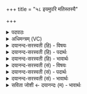 +++
title = "५८ इयमुपरि मतिस्तस्यै"

+++
<details><summary>पदपाठः</summary>

इ॒यम्। उ॒परि॑। म॒तिः। तस्यै॑। वाक्। मा॒त्या॒। हे॒म॒न्तः। वा॒च्यः। प॒ङ्क्तिः। है॒म॒न्ती। प॒ङ्क्त्यै। नि॒धन॑व॒दिति॑ नि॒धन॑ऽवत्। नि॒धन॑वत॒ इति॑ नि॒धन॑ऽवतः। आ॒ग्र॒य॒णः। आ॒ग्र॒य॒णात्। त्रि॒ण॒व॒त्र॒य॒स्त्रि॒ꣳशौ। त्रि॒न॒व॒त्र॒य॒स्त्रि॒ꣳशाविति॑। त्रिनवत्रयस्त्रि॒ꣳशौ। त्रि॒ण॒व॒त्र॒य॒स्त्रि॒ꣳशाभ्या॑म्। त्रि॒न॒व॒त्र॒य॒स्त्रि॒ꣳशाभ्या॒मिति॑ त्रिनवत्रयस्त्रि॒ꣳशाभ्या॑म्। शा॒क्व॒र॒रै॒व॒ते इति॑ शाक्वरऽरैव॒ते। वि॒श्वक॒र्म्मेति॑ वि॒श्वऽक॑र्मा। ऋषिः॑। प्र॒जाप॑तिगृहीत॒येति॑ प्र॒जाप॑तिऽगृहीतया। त्वया॑। वाच॑म्। गृ॒ह्णा॒मि॒। प्र॒जाभ्य॒ इति॑ प्र॒जाभ्यः॑। ५८।
</details>

<details><summary>अधिमन्त्रम् (VC)</summary>

- प्रजापतिर्देवता
- उशना ऋषिः
- विराडाकृतिः
- पञ्चमः
</details>

<details><summary>दयानन्द-सरस्वती (हि) - विषयः</summary>

अब हेमन्त ऋतु में किस प्रकार वर्त्तें, यह विषय अगले मन्त्र में कहा है ॥
</details>

<details><summary>दयानन्द-सरस्वती (हि) - पदार्थः</summary>

पदार्थान्वयभाषाः -  हे विदुषी स्त्री ! जो (इयम्) यह (उपरि) सब से ऊपर विराजमान (मतिः) बुद्धि है, (तस्यै) उस (मात्या) बुद्धि का होना वा कर्म (वाक्) वाणी और (वाच्यः) उस का होना वा कर्म (हेमन्तः) गर्मी का नाशक हेमन्त ऋतु (हैमन्ती) हेमन्त ऋतु के व्याख्यानवाला (पङ्क्तिः) पङ्क्ति छन्द (पङ्क्त्यै) उस पङ्क्ति छन्द का (निधनवत्) मृत्यु का प्रशंसित व्याख्यानवाला सामवेद का भाग (निधनवतः) उससे (आग्रयणः) प्राप्ति का साधन ज्ञान का फल (आग्रयणात्) उससे (त्रिणवत्रयस्त्रिंशौ) बारह और तेंतीस सामवेद के स्तोत्र (त्रिणवत्रयस्त्रिंशाभ्याम्) उन स्तोत्रों से (शाक्वररैवते) शक्ति और धन के साधक पदार्थों को जान के (विश्वकर्मा) सब सुकर्मों के सेवनेवाला (ऋषिः) वेदार्थ का वक्ता पुरुष वर्त्तता है, वैसे मैं (प्रजापतिगृहीतया) प्रजापालक पति ने ग्रहण की (त्वया) तेरे साथ (प्रजाभ्यः) प्रजाओं के लिये (वाचम्) विद्या और अच्छी शिक्षा से युक्त वाणी को (गृह्णामि) ग्रहण करता हूँ ॥५८ ॥
</details>

<details><summary>दयानन्द-सरस्वती (हि) - भावार्थः</summary>

भावार्थभाषाः -  स्त्री पुरुषों को चाहिये कि विद्वानों की शिक्षारूप वाणी को सुन के अपनी बुद्धि बढ़ावें, उस बुद्धि से हेमन्त ऋतु में कर्त्तव्य कर्म और सामवेद के स्तोत्रों को जान महात्मा ऋषि लोगों के समान वर्त्ताव कर विद्या और अच्छी शिक्षा से शुद्ध की वाणी को स्वीकार करके अपने सन्तानों के लिये भी इन वाणियों का उपदेश सदैव किया करें ॥५८ ॥ इस अध्याय में ईश्वर, स्त्रीपुरुष और व्यवहार का वर्णन करने से इस अध्याय में कहे अर्थ की पूर्व अध्याय के अर्थ के साथ सङ्गति जानो ॥ यह यजुर्वेदभाष्य का तेरहवाँ (१३) अध्याय पूरा हुआ ॥१३॥
</details>

<details><summary>दयानन्द-सरस्वती (सं) - विषयः</summary>

अथ हेमन्ते कथं वर्त्तितव्यमित्याह ॥
</details>

<details><summary>दयानन्द-सरस्वती (सं) - पदार्थः</summary>

पदार्थान्वयभाषाः -  हे विदुषि पत्नि ! य इयमुपरि मतिस्तस्यै मात्या वाग्वाच्यो हेमन्तो हैमन्ती पङ्क्तिः पङ्क्त्यै निधनवन्निधनवत आग्रयण आग्रयणात् त्रिणवत्रयस्त्रिंशौ त्रिणवत्रयस्त्रिंशाभ्यां शाक्वररैवते विदित्वा विश्वकर्मर्षिर्वर्तते, तथाहं प्रजापतिगृहीतया त्वया सहाऽहं प्रजाभ्यो वाचं गृह्णामि ॥५८ ॥
</details>

<details><summary>दयानन्द-सरस्वती (सं) - भावार्थः</summary>

भावार्थभाषाः -  पतिपत्नीभ्यां विदुषां वाचं श्रुत्वा प्रज्ञा वर्द्धनीया तया हेमन्तर्तुकृत्यं सामानि च विदित्वा महर्षिवद् वर्तित्वा विद्यासुशिक्षासंस्कृतां वाचं स्वीकृत्य प्रजाभ्योऽप्येताः सदोपदेष्टव्येति ॥५८ ॥ अत्रेश्वरजायापतिव्यवहारस्य प्रतिपादनादेतदर्थस्य पूर्वाध्यायार्थेन सह सङ्गतिरस्तीति वेदितव्यम् ॥ इति श्रीमत्परमहंसपरिव्राजकाचार्याणां श्रीमद्विरजानन्दसरस्वतीस्वामिनां शिष्येण दयानदसरस्वतीस्वामिना निर्मिते संस्कृतार्य्यभाषाभ्यां विभूषिते सुप्रमाणयुक्ते यजुर्वेदभाष्ये त्रयोदशोऽध्यायः सम्पूर्णः ॥१३॥
</details>

<details><summary>सविता जोशी ← दयानन्दः (म) - भावार्थः</summary>

भावार्थभाषाः -  स्त्री-पुरुषांनी विद्वानांची शिक्षित वाणी ऐकून आपली बुद्धी वाढवावी. त्या बुद्धीने हेमंत ऋतूमध्ये कतर्व्यकर्म व सामवेदाचे स्तोत्र जाणून महान ऋषीप्रमाणे वागावे. विद्या व चांगले शिक्षण यांनी शुद्ध वाणीचा स्वीकार करावा व आपल्या संतानांना या वाणीद्वारे सदैव उपदेश करावा.
</details>
